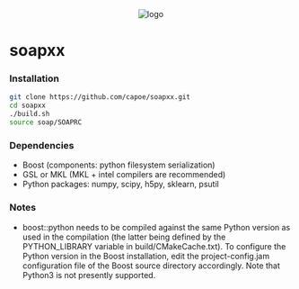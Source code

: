 <div align="center">
    <img src="https://raw.githubusercontent.com/capoe/soapxx/web/meda/soapxx.png" alt="logo"></img>
</div>

# soapxx

### Installation
```bash
git clone https://github.com/capoe/soapxx.git
cd soapxx
./build.sh
source soap/SOAPRC
```

### Dependencies
- Boost (components: python filesystem serialization)
- GSL or MKL (MKL + intel compilers are recommended)
- Python packages: numpy, scipy, h5py, sklearn, psutil

### Notes
- boost::python needs to be compiled against the same Python version as used in the compilation (the latter being defined by the PYTHON_LIBRARY variable in build/CMakeCache.txt). To configure the Python version in the Boost installation, edit the project-config.jam configuration file of the Boost source directory accordingly. Note that Python3 is not presently supported.

